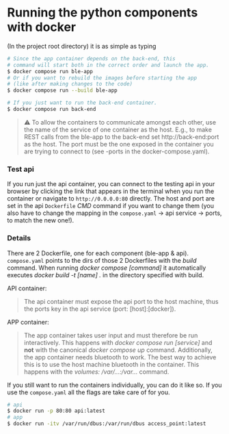 # Running the python components with docker

(In the project root directory) it is as simple as typing

```bash
# Since the app container depends on the back-end, this
# command will start both in the correct order and launch the app.
$ docker compose run ble-app
# Or if you want to rebuild the images before starting the app
# (like after making changes to the code)
$ docker compose run --build ble-app

# If you just want to run the back-end container.
$ docker compose run back-end
```

> :warning:
> To allow the containers to communicate amongst each other, use the name
> of the service of one container as the host. E.g., to make REST calls from
> the ble-app to the back-end set http://back-end:port as the host. The port
> must be the one exposed in the container you are trying to connect to
> (see -ports in the docker-compose.yaml).

### Test api

If you run just the api container, you can connect to the testing api in your browser
by clicking the link that appears in the terminal
when you run the container or navigate to `http://0.0.0.0:80` directly.
The host and port are set in the api `Dockerfile` *CMD* command if you want to change them (you also
have to change the mapping in the `compose.yaml` -> api service -> ports, to match the new one!).

### Details

There are 2 Dockerfile, one for each component (ble-app & api).
`compose.yaml` points to the dirs of those 2 Dockerfiles with the *build* command.
When running *docker compose [command]* it automatically executes *docker build -t [name] .*
in the directory specified with build.

API container:
> The api container must expose the api port to the host machine, thus the ports key in the api
> service (port: [host]:[docker]).

APP container:
> The app container takes user input and must therefore be run interactively. This happens with
> *docker compose run [service]* and **not** with the canonical *docker compose up* command.
> Additionally, the app container needs bluetooth to work. The best way to achieve this is to use
> the host machine bluetooth in the container. This happens with the *volumes: /var/...:/var...* command.


If you still want to run the containers individually, you can do it like so. If you use the `compose.yaml`
all the flags are take care of for you.

```bash
# api
$ docker run -p 80:80 api:latest
# app
$ docker run -itv /var/run/dbus:/var/run/dbus access_point:latest
```
